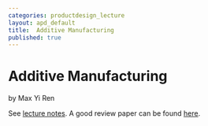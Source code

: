 ```yaml
---
categories: productdesign_lecture
layout: apd_default
title:  Additive Manufacturing
published: true
---
```


# Additive Manufacturing
by Max Yi Ren

See [lecture notes][1]. A good review paper can be found [here][2].

[1]: /_teaching/productdesign/AdditiveManufacturing.pptx
[2]: https://eclass.teicrete.gr/modules/document/file.php/TM155/papers/2016/The%20status,%20challenges,%20and%20future%20of%20additive%20manufacturing%20.pdf
